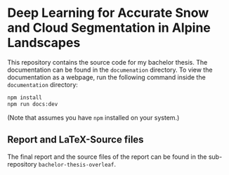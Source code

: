 # Deep Learning for Accurate Snow and Cloud Segmentation in Alpine Landscapes

This repository contains the source code for my bachelor thesis.
The documentation can be found in the `documenation` directory. To view the documentation as a webpage,
run the following command inside the `documentation` directory:

```bash
npm install
npm run docs:dev
```

(Note that assumes you have `npm` installed on your system.)

## Report and LaTeX-Source files

The final report and the source files of the report can be found in the sub-repository `bachelor-thesis-overleaf`.